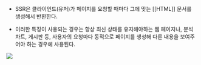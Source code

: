 - SSR은 클라이언드(유저)가 페이지를 요청할 때마다 그에 맞는 [[HTML]] 문서를 생성해서 반환한다.

- 이러한 특징이 사용되는 경우는 항상 최신 상태를 유지해야하는 웹 페이지나, 분석 차트, 게시판 등, 사용자의 요청마다 동적으로 페이지를 생성해 다른 내용을 보여주어야 하는 경우에 사용된다.

![](https://blog.kakaocdn.net/dn/bs63oc/btrDPBVg5cw/PNFxOLCBIMHsohJmvESOnK/img.png)